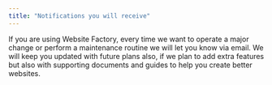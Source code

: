 ```yaml
---
title: "Notifications you will receive"
---
```


If you are using Website Factory, every time we want to operate a major
change or perform a maintenance routine we will let you know via email.
We will keep you updated with future plans also, if we plan to add extra
features but also with supporting documents and guides to help you
create better websites.
